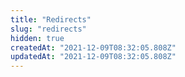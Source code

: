 ```yaml
---
title: "Redirects"
slug: "redirects"
hidden: true
createdAt: "2021-12-09T08:32:05.808Z"
updatedAt: "2021-12-09T08:32:05.808Z"
---
```

